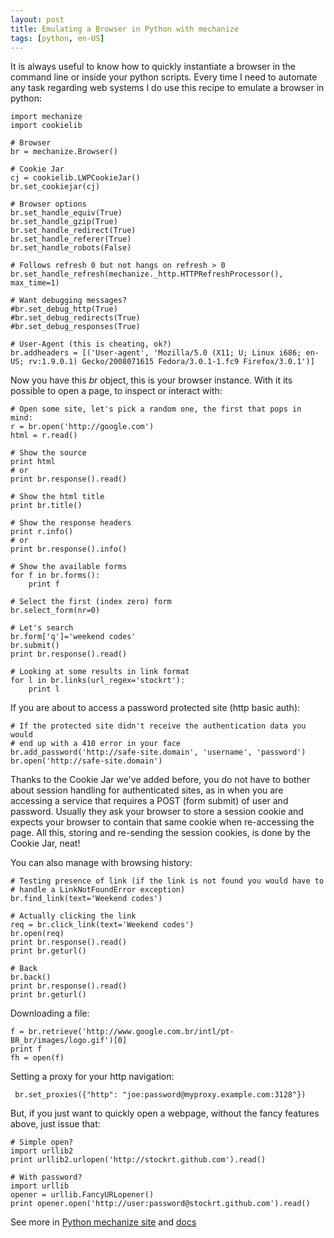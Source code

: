 ```yaml
---
layout: post
title: Emulating a Browser in Python with mechanize
tags: [python, en-US]
---
```

It is always useful to know how to quickly instantiate a browser in the
command line or inside your python scripts.
Every time I need to automate any task regarding web systems I do use this
recipe to emulate a browser in python:

    import mechanize
    import cookielib

    # Browser
    br = mechanize.Browser()

    # Cookie Jar
    cj = cookielib.LWPCookieJar()
    br.set_cookiejar(cj)

    # Browser options
    br.set_handle_equiv(True)
    br.set_handle_gzip(True)
    br.set_handle_redirect(True)
    br.set_handle_referer(True)
    br.set_handle_robots(False)

    # Follows refresh 0 but not hangs on refresh > 0
    br.set_handle_refresh(mechanize._http.HTTPRefreshProcessor(), max_time=1)

    # Want debugging messages?
    #br.set_debug_http(True)
    #br.set_debug_redirects(True)
    #br.set_debug_responses(True)

    # User-Agent (this is cheating, ok?)
    br.addheaders = [('User-agent', 'Mozilla/5.0 (X11; U; Linux i686; en-US; rv:1.9.0.1) Gecko/2008071615 Fedora/3.0.1-1.fc9 Firefox/3.0.1')]

Now you have this *br* object, this is your browser instance. With it its
possible to open a page, to inspect or interact with:

    # Open some site, let's pick a random one, the first that pops in mind:
    r = br.open('http://google.com')
    html = r.read()

    # Show the source
    print html
    # or
    print br.response().read()

    # Show the html title
    print br.title()

    # Show the response headers
    print r.info()
    # or
    print br.response().info()

    # Show the available forms
    for f in br.forms():
        print f

    # Select the first (index zero) form
    br.select_form(nr=0)

    # Let's search
    br.form['q']='weekend codes'
    br.submit()
    print br.response().read()

    # Looking at some results in link format
    for l in br.links(url_regex='stockrt'):
        print l

If you are about to access a password protected site (http basic auth):

    # If the protected site didn't receive the authentication data you would
    # end up with a 410 error in your face
    br.add_password('http://safe-site.domain', 'username', 'password')
    br.open('http://safe-site.domain')

Thanks to the Cookie Jar we've added before, you do not have to bother about
session handling for authenticated sites, as in when you are accessing a
service that requires a POST (form submit) of user and password. Usually they
ask your browser to store a session cookie and expects your browser to contain
that same cookie when re-accessing the page. All this, storing and re-sending
the session cookies, is done by the Cookie Jar, neat!

You can also manage with browsing history:

    # Testing presence of link (if the link is not found you would have to
    # handle a LinkNotFoundError exception)
    br.find_link(text='Weekend codes')

    # Actually clicking the link
    req = br.click_link(text='Weekend codes')
    br.open(req)
    print br.response().read()
    print br.geturl()

    # Back
    br.back()
    print br.response().read()
    print br.geturl()

Downloading a file:

    f = br.retrieve('http://www.google.com.br/intl/pt-BR_br/images/logo.gif')[0]
    print f
    fh = open(f)

Setting a proxy for your http navigation:

     br.set_proxies({"http": "joe:password@myproxy.example.com:3128"})

But, if you just want to quickly open a webpage, without the fancy features
above, just issue that:

    # Simple open?
    import urllib2
    print urllib2.urlopen('http://stockrt.github.com').read()

    # With password?
    import urllib
    opener = urllib.FancyURLopener()
    print opener.open('http://user:password@stockrt.github.com').read()

See more in [Python mechanize site](http://wwwsearch.sourceforge.net/mechanize)
and [docs](http://wwwsearch.sourceforge.net/mechanize/doc.html)
